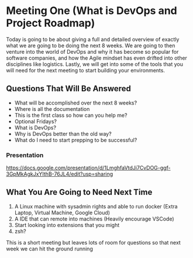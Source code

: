 # Meeting One (What is DevOps and Project Roadmap)

Today is going to be about giving a full and detailed overview of exactly what we are going to be doing the next 8 weeks. We are going to then venture into the world of DevOps and why it has become so popular for software companies, and how the Agile mindset has even drifted into other disciplines like logistics. Lastly, we will get into some of the tools that you will need for the next meeting to start building your environments. 

## Questions That Will Be Answered
* What will be accomplished over the next 8 weeks?
* Where is all the documentation
* This is the first class so how can you help me?
* Optional Fridays?
* What is DevOps?
* Why is DevOps better than the old way?
* What do I need to start prepping to be successful?

### Presentation
https://docs.google.com/presentation/d/1LmghfaVtdJi7CvDOG-ggf-3GpMkAgkJxYIthB-76JL4/edit?usp=sharing

## What You Are Going to Need Next Time

1. A Linux machine with sysadmin rights and able to run docker (Extra Laptop, Virtual Machine, Google Cloud)
2. A IDE that can remote into machines (Heavily encourage VSCode)
3. Start looking into extensions that you might
4. zsh?

This is a short meeting but leaves lots of room for questions so that next week we can hit the ground running

 
